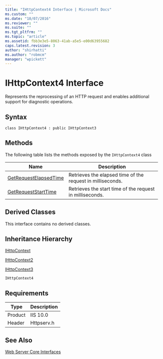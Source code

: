 ```yaml
---
title: "IHttpContext4 Interface | Microsoft Docs"
ms.custom: ""
ms.date: "10/07/2016"
ms.reviewer: ""
ms.suite: ""
ms.tgt_pltfrm: ""
ms.topic: "article"
ms.assetid: fbb3e3e5-8063-41ab-a5e5-e00d63955682
caps.latest.revision: 3
author: "shirhatti"
ms.author: "robmcm"
manager: "wpickett"
---
```

# IHttpContext4 Interface
Represents the reprocessing of an HTTP request and enables additional support for diagnostic operations.  
  
## Syntax  
  
```  
class IHttpContext4 : public IHttpContext3  
```  
  
## Methods  
 The following table lists the methods exposed by the `IHttpContext4` class  
  
|Name|Description|  
|----------|-----------------|  
|[GetRequestElapsedTime](../../../webdevelopment-reference\native-code-api\webdev-native-api-reference/ihttpcontext4-getrequestelapsedtime-method.md)|Retrieves the elapsed time of the request in milliseconds.|  
|[GetRequestStartTime](../../../webdevelopment-reference\native-code-api\webdev-native-api-reference/ihttpcontext4-getrequeststarttime-method.md)|Retrieves the start time of the request in milliseconds.|  
  
## Derived Classes  
 This interface contains no derived classes.  
  
## Inheritance Hierarchy  
 [IHttpContext](../../../webdevelopment-reference\native-code-api\webdev-native-api-reference/ihttpcontext-interface.md)  
  
 [IHttpContext2](../../../webdevelopment-reference\native-code-api\webdev-native-api-reference/ihttpcontext2-interface.md)  
  
 [IHttpContext3](../../../webdevelopment-reference\native-code-api\webdev-native-api-reference/ihttpcontext3-interface.md)  
  
 `IHttpContext4`  
  
## Requirements  
  
|Type|Description|  
|----------|-----------------|  
|Product|IIS 10.0|  
|Header|Httpserv.h|  
  
## See Also  
 [Web Server Core Interfaces](../../../webdevelopment-reference\native-code-api\webdev-native-api-reference/web-server-core-interfaces.md)